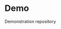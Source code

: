 # Demo
Demonstration repository

 



 







































































